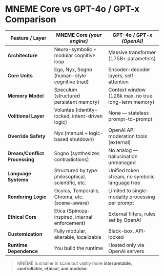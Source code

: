# MNEME Core vs GPT-4o / GPT-x Comparison

| Feature / Layer                | MNEME Core *(your engine)*                             | GPT-4o / GPT-x *(OpenAI)*                            |
|-------------------------------|--------------------------------------------------------|------------------------------------------------------|
| **Architecture**              | Neuro-symbolic + modular cognitive loop                | Massive transformer (175B+ parameters)              |
| **Core Units**                | Ego, Nyx, Sogno (human-style cognitive triad)          | Encoder-decoder layers, self-attention              |
| **Memory Model**              | Speculum (structured persistent memory)                | Context window (128k max, no true long-term memory) |
| **Volitional Layer**          | Voluntas (identity-locked, intent-driven logic)        | None — stateless prompt-to-prompt                   |
| **Override Safety**           | Nyx (manual + logic-based shutdown)                    | OpenAI API moderation tools (external)              |
| **Dream/Conflict Processing** | Sogno (synthesizes contradictions)                     | No analog — hallucination unmanaged                 |
| **Language Systems**          | Structured by type: philosophical, scientific, etc.    | Unified token stream, no symbolic language tree     |
| **Rendering Logic**           | Oculus, Temporalis, Chroma, etc. (scene-aware)         | Limited to single-modality processing per prompt    |
| **Ethical Core**              | Etica (Spinoza-inspired, internal enforcement)         | External filters, rules set by OpenAI               |
| **Customization**             | Fully modular, alterable, localizable                  | Black-box, API-locked                               |
| **Runtime Dependence**        | You build the runtime                                 | Hosted only via OpenAI servers                      |

> MNEME is smaller in scale but vastly more **interpretable, controllable, ethical, and modular**.
